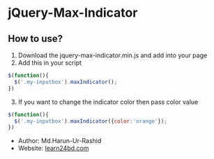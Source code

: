 # jQuery-Max-Indicator
## How to use?
1. Download the jquery-max-indicator.min.js and add into your page 
2. Add this in your script 
```javascript
$(function(){ 
  $('.my-inputbox').maxIndicator();
})
```
3. If you want to change the indicator color then pass color value
```javascript
$(function(){ 
  $('.my-inputbox').maxIndicator({color:'orange'});
})
```

* Author: Md.Harun-Ur-Rashid 
* Website: [learn24bd.com](http://learn24bd.com)
